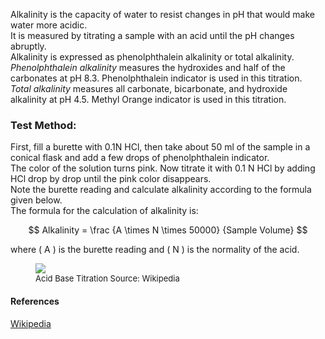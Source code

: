Alkalinity is the capacity of water to resist changes in pH that would make water more acidic.  
It is measured by titrating a sample with an acid until the pH changes abruptly.  
Alkalinity is expressed as phenolphthalein alkalinity or total alkalinity.   _Phenolphthalein alkalinity_ measures the hydroxides and half of the carbonates at pH 8.3.   Phenolphthalein indicator is used in this titration.   
_Total alkalinity_ measures all carbonate, bicarbonate, and hydroxide alkalinity at pH 4.5. Methyl Orange indicator is used in this titration.

### Test Method:

First, fill a burette with 0.1N HCl, then take about 50 ml of the sample in a conical flask and add a few drops of phenolphthalein indicator.  
The color of the solution turns pink. Now titrate it with 0.1 N HCl by adding HCl drop by drop until the pink color disappears.  
Note the burette reading and calculate alkalinity according to the formula given below.  
The formula for the calculation of alkalinity is:

$$
Alkalinity = \frac {A \times N \times 50000} {Sample Volume}
$$

where \( A \) is the burette reading and \( N \) is the normality of the acid.

<figure>
  <img src="https://upload.wikimedia.org/wikipedia/commons/8/8c/Titolazione.gif" />
  <figcaption style="font-size: 13px">Acid Base Titration Source: Wikipedia</figcaption>
</figure>

#### References
[Wikipedia](https://en.wikipedia.org/wiki/Alkalinity)
